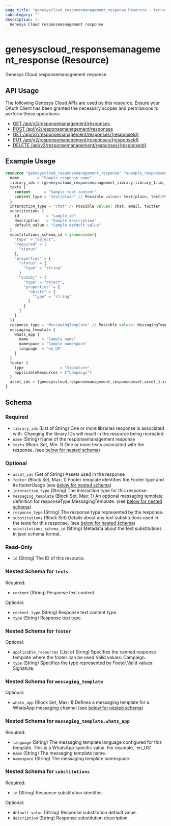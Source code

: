 ```yaml
---
page_title: "genesyscloud_responsemanagement_response Resource - terraform-provider-genesyscloud"
subcategory: ""
description: |-
  Genesys Cloud responsemanagement response
---
```

# genesyscloud_responsemanagement_response (Resource)

Genesys Cloud responsemanagement response

## API Usage
The following Genesys Cloud APIs are used by this resource. Ensure your OAuth Client has been granted the necessary scopes and permissions to perform these operations:

* [GET /api/v2/responsemanagement/responses](https://developer.genesys.cloud/devapps/api-explorer#get-api-v2-responsemanagement-responses)
* [POST /api/v2/responsemanagement/responses](https://developer.genesys.cloud/devapps/api-explorer#post-api-v2-responsemanagement-responses)
* [GET /api/v2/responsemanagement/responses/{responseId}](https://developer.genesys.cloud/devapps/api-explorer#get-api-v2-responsemanagement-responses--responseId-)
* [PUT /api/v2/responsemanagement/responses/{responseId}](https://developer.genesys.cloud/devapps/api-explorer#put-api-v2-responsemanagement-responses--responseId-)
* [DELETE /api/v2/responsemanagement/responses/{responseId}](https://developer.genesys.cloud/devapps/api-explorer#delete-api-v2-responsemanagement-responses--responseId-)

## Example Usage

```terraform
resource "genesyscloud_responsemanagement_response" "example_responsemanagement_response" {
  name        = "Sample response name"
  library_ids = [genesyscloud_responsemanagement_library.library_1.id, genesyscloud_responsemanagement_library.library_2.id]
  texts {
    content      = "Sample text content"
    content_type = "text/plain" // Possible values: text/plain, text/html
  }
  interaction_type = "chat" // Possible values: chat, email, twitter
  substitutions {
    id            = "sample_id"
    description   = "Sample description"
    default_value = "Sample default value"
  }
  substitutions_schema_id = jsonencode({
    "type" = "object",
    "required" = [
      "status"
    ],
    "properties" = {
      "status" = {
        "type" = "string"
      }
      "outobj" = {
        "type" = "object",
        "properties" = {
          "objstr" = {
            "type" = "string"
          }
        }
      }
    }
  })
  response_type = "MessagingTemplate" // Possible values: MessagingTemplate, CampaignSmsTemplate, CampaignEmailTemplate, Footer
  messaging_template {
    whats_app {
      name      = "Sample name"
      namespace = "Sample namespace"
      language  = "en_US"
    }
  }
  footer {
    type                = "Signature"
    applicableResources = ["Campaign"]
  }
  asset_ids = [genesyscloud_responsemanagement_responseasset.asset_1.id, genesyscloud_responsemanagement_responseasset.asset_2.id]
}
```

<!-- schema generated by tfplugindocs -->
## Schema

### Required

- `library_ids` (List of String) One or more libraries response is associated with. Changing the library IDs will result in the resource being recreated
- `name` (String) Name of the responsemanagement response
- `texts` (Block Set, Min: 1) One or more texts associated with the response. (see [below for nested schema](#nestedblock--texts))

### Optional

- `asset_ids` (Set of String) Assets used in the response
- `footer` (Block Set, Max: 1) Footer template identifies the Footer type and its footerUsage (see [below for nested schema](#nestedblock--footer))
- `interaction_type` (String) The interaction type for this response.
- `messaging_template` (Block Set, Max: 1) An optional messaging template definition for responseType.MessagingTemplate. (see [below for nested schema](#nestedblock--messaging_template))
- `response_type` (String) The response type represented by the response.
- `substitutions` (Block Set) Details about any text substitutions used in the texts for this response. (see [below for nested schema](#nestedblock--substitutions))
- `substitutions_schema_id` (String) Metadata about the text substitutions in json schema format.

### Read-Only

- `id` (String) The ID of this resource.

<a id="nestedblock--texts"></a>
### Nested Schema for `texts`

Required:

- `content` (String) Response text content.

Optional:

- `content_type` (String) Response text content type.
- `type` (String) Response text type.


<a id="nestedblock--footer"></a>
### Nested Schema for `footer`

Optional:

- `applicable_resources` (List of String) Specifies the canned response template where the footer can be used.Valid values: Campaign.
- `type` (String) Specifies the type represented by Footer.Valid values: Signature.


<a id="nestedblock--messaging_template"></a>
### Nested Schema for `messaging_template`

Optional:

- `whats_app` (Block Set, Max: 1) Defines a messaging template for a WhatsApp messaging channel (see [below for nested schema](#nestedblock--messaging_template--whats_app))

<a id="nestedblock--messaging_template--whats_app"></a>
### Nested Schema for `messaging_template.whats_app`

Required:

- `language` (String) The messaging template language configured for this template. This is a WhatsApp specific value. For example, 'en_US'
- `name` (String) The messaging template name.
- `namespace` (String) The messaging template namespace.



<a id="nestedblock--substitutions"></a>
### Nested Schema for `substitutions`

Required:

- `id` (String) Response substitution identifier.

Optional:

- `default_value` (String) Response substitution default value.
- `description` (String) Response substitution description.

